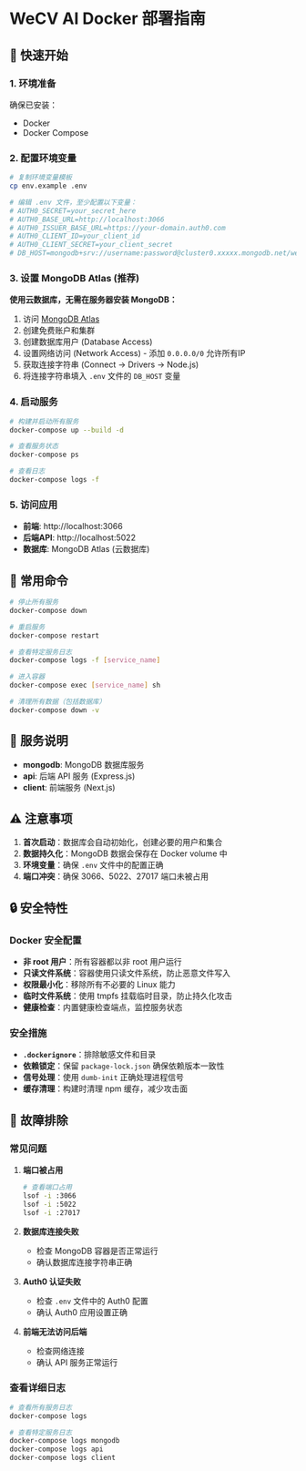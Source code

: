 # WeCV AI Docker 部署指南

## 🐳 快速开始

### 1. 环境准备
确保已安装：
- Docker
- Docker Compose

### 2. 配置环境变量
```bash
# 复制环境变量模板
cp env.example .env

# 编辑 .env 文件，至少配置以下变量：
# AUTH0_SECRET=your_secret_here
# AUTH0_BASE_URL=http://localhost:3066
# AUTH0_ISSUER_BASE_URL=https://your-domain.auth0.com
# AUTH0_CLIENT_ID=your_client_id
# AUTH0_CLIENT_SECRET=your_client_secret
# DB_HOST=mongodb+srv://username:password@cluster0.xxxxx.mongodb.net/wecv_ai?retryWrites=true&w=majority
```

### 3. 设置 MongoDB Atlas (推荐)
**使用云数据库，无需在服务器安装 MongoDB：**
1. 访问 [MongoDB Atlas](https://www.mongodb.com/atlas)
2. 创建免费账户和集群
3. 创建数据库用户 (Database Access)
4. 设置网络访问 (Network Access) - 添加 `0.0.0.0/0` 允许所有IP
5. 获取连接字符串 (Connect -> Drivers -> Node.js)
6. 将连接字符串填入 `.env` 文件的 `DB_HOST` 变量

### 4. 启动服务
```bash
# 构建并启动所有服务
docker-compose up --build -d

# 查看服务状态
docker-compose ps

# 查看日志
docker-compose logs -f
```

### 5. 访问应用
- **前端**: http://localhost:3066
- **后端API**: http://localhost:5022
- **数据库**: MongoDB Atlas (云数据库)

## 🔧 常用命令

```bash
# 停止所有服务
docker-compose down

# 重启服务
docker-compose restart

# 查看特定服务日志
docker-compose logs -f [service_name]

# 进入容器
docker-compose exec [service_name] sh

# 清理所有数据（包括数据库）
docker-compose down -v
```

## 📁 服务说明

- **mongodb**: MongoDB 数据库服务
- **api**: 后端 API 服务 (Express.js)
- **client**: 前端服务 (Next.js)

## ⚠️ 注意事项

1. **首次启动**：数据库会自动初始化，创建必要的用户和集合
2. **数据持久化**：MongoDB 数据会保存在 Docker volume 中
3. **环境变量**：确保 `.env` 文件中的配置正确
4. **端口冲突**：确保 3066、5022、27017 端口未被占用

## 🔒 安全特性

### Docker 安全配置
- **非 root 用户**：所有容器都以非 root 用户运行
- **只读文件系统**：容器使用只读文件系统，防止恶意文件写入
- **权限最小化**：移除所有不必要的 Linux 能力
- **临时文件系统**：使用 tmpfs 挂载临时目录，防止持久化攻击
- **健康检查**：内置健康检查端点，监控服务状态

### 安全措施
- **`.dockerignore`**：排除敏感文件和目录
- **依赖锁定**：保留 `package-lock.json` 确保依赖版本一致性
- **信号处理**：使用 `dumb-init` 正确处理进程信号
- **缓存清理**：构建时清理 npm 缓存，减少攻击面

## 🐛 故障排除

### 常见问题

1. **端口被占用**
   ```bash
   # 查看端口占用
   lsof -i :3066
   lsof -i :5022
   lsof -i :27017
   ```

2. **数据库连接失败**
   - 检查 MongoDB 容器是否正常运行
   - 确认数据库连接字符串正确

3. **Auth0 认证失败**
   - 检查 `.env` 文件中的 Auth0 配置
   - 确认 Auth0 应用设置正确

4. **前端无法访问后端**
   - 检查网络连接
   - 确认 API 服务正常运行

### 查看详细日志
```bash
# 查看所有服务日志
docker-compose logs

# 查看特定服务日志
docker-compose logs mongodb
docker-compose logs api
docker-compose logs client
```
